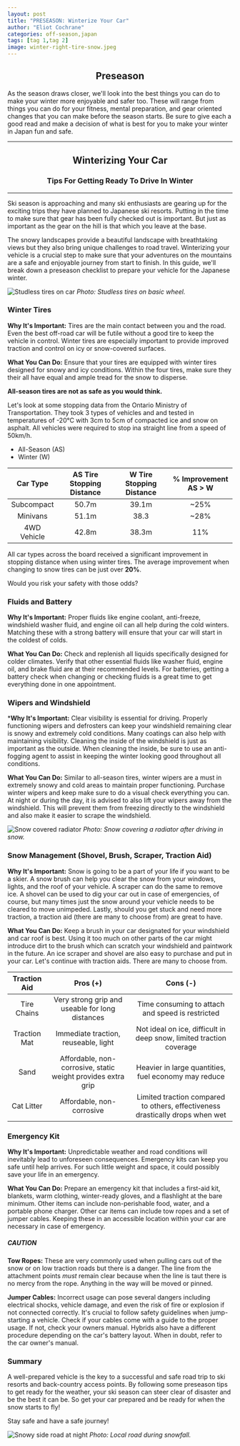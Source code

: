 ```yaml
---
layout: post
title: "PRESEASON: Winterize Your Car"
author: "Eliot Cochrane"
categories: off-season,japan
tags: [tag 1,tag 2]
image: winter-right-tire-snow.jpeg
---
```


## <center>Preseason</center>

As the season draws closer, we'll look into the best things you can do to make your winter more enjoyable and safer too. These will range from things you can do for your fitness, mental preparation, and gear oriented changes that you can make before the season starts. Be sure to give each a good read and make a decision of what is best for you to make your winter in Japan fun and safe.

***

## <center>Winterizing Your Car</center>
### <center>Tips For Getting Ready To Drive In Winter</center>

***

Ski season is approaching and many ski enthusiasts are gearing up for the exciting trips they have planned to Japanese ski resorts. Putting in the time to make sure that gear has been fully checked out is important. But just as important as the gear on the hill is that which you leave at the base.

The snowy landscapes provide a beautiful landscape with breathtaking views but they also bring unique challenges to road travel. Winterizing your vehicle is a crucial step to make sure that your adventures on the mountains are a safe and enjoyable journey from start to finish. In this guide, we'll break down a preseason checklist to prepare your vehicle for the Japanese winter.

![Studless tires on car](/assets/img/winter-left-tire.jpeg)
*Photo: Studless tires on basic wheel.*

### Winter Tires

**Why It's Important:** Tires are the main contact between you and the road. Even the best off-road car will be futile without a good tire to keep the vehicle in control. Winter tires are especially important to provide improved traction and control on icy or snow-covered surfaces.

**What You Can Do:** Ensure that your tires are equipped with winter tires designed for snowy and icy conditions. Within the four tires, make sure they their all have equal and ample tread for the snow to disperse. 

**All-season tires are not as safe as you would think.**

Let's look at some stopping data from the Ontario Ministry of Transportation. They took 3 types of vehicles and and tested in temperatures of -20°C with 3cm to 5cm of compacted ice and snow on asphalt. All vehicles were required to stop ina  straight line from a speed of 50km/h.

* All-Season (AS)
* Winter (W)

| Car Type | AS Tire Stopping Distance | W Tire Stopping Distance | % Improvement AS > W |
| :----: |  :----: |  :----: |  :----: | 
| Subcompact | 50.7m | 39.1m | ~25% |
| Minivans | 51.1m | 38.3 | ~28% |
| 4WD Vehicle | 42.8m | 38.3m | 11% |

All car types across the board received a significant improvement in stopping distance when using winter tires. The average improvement when changing to snow tires can be just over **20%**.

Would you risk your safety with those odds?

### Fluids and Battery

**Why It's Important:** Proper fluids like engine coolant, anti-freeze, windshield washer fluid, and engine oil can all help during the cold winters. Matching these with a strong battery will ensure that your car will start in the coldest of colds.

**What You Can Do:** Check and replenish all liquids specifically designed for colder climates. Verify that other essential fluids like washer fluid, engine oil, and brake fluid are at their recommended levels. For batteries, getting a battery check when changing or checking fluids is a great time to get everything done in one appointment.

### Wipers and Windshield

***Why It's Important:** Clear visibility is essential for driving. Properly functioning wipers and defrosters can keep your windshield remaining clear is snowy and extremely cold conditions. Many coatings can also help with maintaining visibility. Cleaning the inside of the windshield is just as important as the outside. When cleaning the inside, be sure to use an anti-fogging agent to assist in keeping the winter looking good throughout all conditions.

**What You Can Do:** Similar to all-season tires, winter wipers are a must in extremely snowy and cold areas to maintain proper functioning. Purchase winter wipers and keep make sure to do a visual check everything you can. At night or during the day, it is advised to also lift your wipers away from the windshield. This will prevent them from freezing directly to the windshield and also make it easier to scrape the windshield.

![Snow covered radiator](/assets/img/winter-car-radiator.jpeg)
*Photo: Snow covering a radiator after driving in snow.*

### Snow Management (Shovel, Brush, Scraper, Traction Aid)

**Why It's Important:** Snow is going to be a part of your life if you want to be a skier. A snow brush can help you clear the snow from your windows, lights, and the roof of your vehicle. A scraper can do the same to remove ice. A shovel can be used to dig your car out in case of emergencies, of course, but many times just the snow around your vehicle needs to be cleared to move unimpeded. Lastly, should you get stuck and need more traction, a traction aid (there are many to choose from) are great to have.

**What You Can Do:** Keep a brush in your car designated for your windshield and car roof is best. Using it too much on other parts of the car might introduce dirt to the brush which can scratch your windshield and paintwork in the future. An ice scraper and shovel are also easy to purchase and put in your car. Let's continue with traction aids. There are many to choose from.

| Traction Aid | Pros (+) | Cons (-) |
| :---: | :---: | :---: |
| Tire Chains | Very strong grip and useable for long distances | Time consuming to attach and speed is restricted |
| Traction Mat | Immediate traction, reuseable, light | Not ideal on ice, difficult in deep snow, limited traction coverage |
| Sand | Affordable, non-corrosive, static weight provides extra grip | Heavier in large quantities, fuel economy may reduce |
| Cat Litter | Affordable, non-corrosive | Limited traction compared to others, effectiveness drastically drops when wet |

### Emergency Kit

**Why It's Important:** Unpredictable weather and road conditions will inevitably lead to unforeseen consequences. Emergency kits can keep you safe until help arrives. For such little weight and space, it could possibly save your life in an emergency.

**What You Can Do:** Prepare an emergency kit that includes a first-aid kit, blankets, warm clothing, winter-ready gloves, and a flashlight at the bare minimum. Other items can include non-perishable food, water, and a portable phone charger. Other car items can include tow ropes and a set of jumper cables. Keeping these in an accessible location within your car are necessary in case of emergency.

##### CAUTION
**Tow Ropes:** These are very commonly used when pulling cars out of the snow or on low traction roads but there is a danger. The line from the attachment points *must* remain clear because when the line is taut there is no mercy from the rope. Anything in the way will be moved or pinned.

**Jumper Cables:** Incorrect usage can pose several dangers including electrical shocks, vehicle damage, and even the risk of fire or explosion if not connected correctly. It's crucial to follow safety guidelines when jump-starting a vehicle. Check if your cables come with a guide to the proper usage. If not, check your owners manual. Hybrids also have a different procedure depending on the car's battery layout. When in doubt, refer to the car owner's manual.

### Summary

A well-prepared vehicle is the key to a successful and safe road trip to ski resorts and back-country access points. By following some preseason tips to get ready for the weather, your ski season can steer clear of disaster and be the best it can be. So get your car prepared and be ready for when the snow starts to fly!

Stay safe and have a safe journey!

![Snowy side road at night](/assets/img/winter-side-road.jpeg)
*Photo: Local road during snowfall.*


